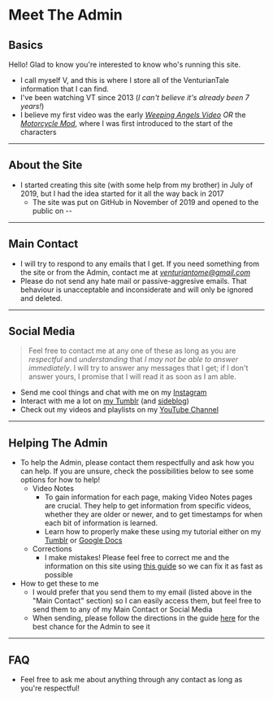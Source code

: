 # Meet The Admin


## Basics
Hello! Glad to know you're interested to know who's running this site.  
- I call myself V, and this is where I store all of the VenturianTale information that I can find.  
- I've been watching VT since 2013 \(*I can't believe it's already been 7 years!*)
- I believe my first video was the early [*Weeping Angels Video*](https://www.youtube.com/watch?v=y4VbP82dVo0) *OR* the [*Motorcycle Mod*](https://youtu.be/gNREBUzmn98), where I was first introduced to the start of the characters

----

## About the Site
- I started creating this site \(with some help from my brother) in July of 2019, but I had the idea started for it all the way back in 2017
  - The site was put on GitHub in November of 2019 and opened to the public on --

----

## Main Contact
- I will try to respond to any emails that I get. If you need something from the site or from the Admin, contact me at [*venturiantome@gmail.com*](https://mail.google.com/mail/u/0/)
- Please do not send any hate mail or passive-aggresive emails. That behaviour is unacceptable and inconsiderate and will only be ignored and deleted.

----

## Social Media
> Feel free to contact me at any one of these as long as you are *respectful* and *understanding* that *I may not be able to answer immediately*. I will try to answer any messages that I get; if I don't answer yours, I promise that I will read it as soon as I am able.
- Send me cool things and chat with me on my [Instagram](https://instagram.com/hauntedbyeverything?igshid=y29spkcp7eri)
- Interact with me a lot on [my Tumblr](https://www.tumblr.com/blog/venturiantome) \(and [sideblog](https://www.tumblr.com/blog/johnnynojohnnyyes))
- Check out my videos and playlists on my [YouTube Channel](https://youtube.com/channel/UCY0etJmLpMe20cv3j5Pm25Q)

----

## Helping The Admin
- To help the Admin, please contact them respectfully and ask how you can help. If you are unsure, check the possibilities below to see some options for how to help!
  - Video Notes
    - To gain information for each page, making Video Notes pages are crucial. They help to get information from specific videos, whether they are older or newer, and to get timestamps for when each bit of information is learned.
    - Learn how to properly make these using my tutorial either on my [Tumblr](https://venturiantome.tumblr.com/post/187827892813/oh-i-forgot-a-key-detail-to-get-these-to-me-you) or [Google Docs](https://docs.google.com/document/d/1EtSWsHFoiZhlNxEZkv6U3YR3iqmkSeaUQ4xFkfOOrZ4/edit?usp=sharing)
  - Corrections
    - I make mistakes! Please feel free to correct me and the information on this site using [this guide](https://docs.google.com/document/d/1U40g6dqhDeBJgtTbPVV-S0vthlIVFltQpwKWZESY77k/edit?usp=sharing) so we can fix it as fast as possible
- How to get these to me
  - I would prefer that you send them to my email \(listed above in the "Main Contact" section) so I can easily access them, but feel free to send them to any of my Main Contact or Social Media
  - When sending, please follow the directions in the guide [here](https://docs.google.com/document/d/14PGC7w6oTjGEMPeQybY7cULI1WKEdkg-0RRgTJP4SgE/edit?usp=sharing) for the best chance for the Admin to see it

----

## FAQ
- Feel free to ask me about anything through any contact as long as you're respectful!